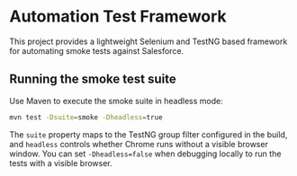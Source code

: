 # Automation Test Framework

This project provides a lightweight Selenium and TestNG based framework for automating smoke tests against Salesforce.

## Running the smoke test suite

Use Maven to execute the smoke suite in headless mode:

```bash
mvn test -Dsuite=smoke -Dheadless=true
```

The `suite` property maps to the TestNG group filter configured in the build, and `headless` controls whether Chrome runs without a visible browser window. You can set `-Dheadless=false` when debugging locally to run the tests with a visible browser.
